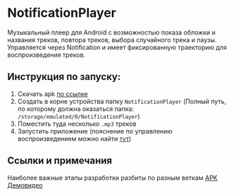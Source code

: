 # NotificationPlayer
Музыкальный плеер для Android с возможностью показа обложки и названия треков, повтора треков, выбора случайного трека и паузы. Управляется через Notification и имеет фиксированную траекторию для воспроизведения треков.

## Инструкция по запуску:
1. Скачать apk [по ссылке](https://drive.google.com/file/d/18naGTTTKSC8VWJlvALM29RIZe2DfvC8C/view?usp=sharing)
2. Создать в корне устройства папку `NotificationPlayer` (Полный путь, по которому должна оказаться папка: `/storage/emulated/0/NotificationPlayer`)
3. Поместить туда несколько `.mp3` треков
4. Запустить приложение (пояснение по управлению воспроизведением можно найти [тут](https://youtu.be/4SNRNVYfPTA))

## Ссылки и примечания
Наиболее важные этапы разработки разбиты по разным веткам
[APK](https://drive.google.com/file/d/18naGTTTKSC8VWJlvALM29RIZe2DfvC8C/view?usp=sharing)
[Демовидео](https://youtu.be/4SNRNVYfPTA)
